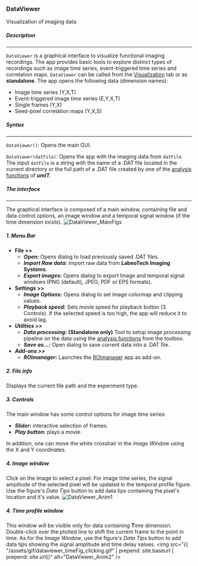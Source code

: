 ### DataViewer
Visualization of imaging data
##### Description
___
```DataViewer``` is a graphical interface to visualize functional imaging recordings. The app provides basic tools to explore distinct types of recordings such as image time series, event-triggered time series and correlation maps. ```DataViewer``` can be called from the [Visualization](/visualization_tab.md) tab or as **standalone**. 
The app opens the following data (dimension names):
* Image time series (Y,X,T)
* Event-triggered image time series (E,Y,X,T)
* Single frames (Y,X)
* Seed-pixel correlation maps (Y,X,S)

##### Syntax
___

```DataViewer()```: Opens the main GUI.   

```DataViewer(datFile)```: Opens the app with the imaging data from ```datFile```. The input ```datFile``` is a string with the name of a .DAT file located in the current directory or the full path of a .DAT file created by one of the [analysis functions](/index.md/#analysisfunctions) of ***umIT***.

##### The interface
___   

The graphical interface is composed of a main window, containing file and data control options, an image window and a temporal signal window (if the time dimension exists).
![DataViewer_MainFigs](/assets/img/dataviewer_mainFigs.png)
##### 1. Menu Bar
* **File >>**
    * ***Open:***  Opens dialog to load previously saved .DAT files.
    * ***Import Raw data:*** Import raw data from **LabeoTech Imaging Systems**.
    * ***Export images:*** Opens dialog to export Image and temporal signal windows (PNG (default), JPEG, PDF or EPS formats).
* **Settings >>**
    * ***Image Options:*** Opens dialog to set image colormap and clipping values.
    * ***Playback speed:*** Sets movie speed for playback button (3. Controls). If the selected speed is too high, the app will reduce it to avoid lag.
* ***Utilities >>***
    * ***Data processing:*** **(Standalone only)** Tool to setup image processing pipeline on the data using the [analysis functions](/index.md/#analysisfunctions) from the toolbox. 
    *  ***Save as...:*** Open dialog to save current data into a .DAT file.
* ***Add-ons >>***
    * ***ROImanager:*** Launches the [ROImanager](/ROImanager.md) app as add-on.

##### 2. File info
Displays the current file path and the experiment type.
##### 3. Controls
The main window has some control options for image time series: 
* ***Slider:*** interactive selection of frames.
* ***Play button:*** plays a movie.   

In addition, one can move the white crosshair in the *Image Window* using the X and Y coordinates.

##### 4. Image window
Click on the image to select a pixel. For image time series, the signal amplitude of the selected pixel will be updated in the temporal profile figure. Use the figure's *Data Tips* button to add data tips containing the pixel's location and it's value.
<img src="https://s-belanger.github.io/Umit/assets/gif/dataviewer_imagFig_clicking.gif" alt="DataViewer_Anim1" />

##### 4. Time profile window
This window will be visible only for data containing **T**ime dimension. Double-click over the plotted line to shift the current frame to the point in time. As for the *Image Window*, use the figure's *Data Tips* button to add data tips  showing the signal amplitude and time delay values.
<img src="{{ "/assets/gif/dataviewer_timeFig_clicking.gif" | prepend: site.baseurl | prepend: site.url}}" alt="DataViewer_Anim2" />











